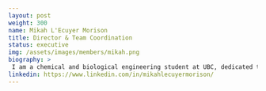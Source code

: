 ```yaml
---
layout: post
weight: 300
name: Mikah L'Ecuyer Morison
title: Director & Team Coordination 
status: executive
img: /assets/images/members/mikah.png
biography: >
 I am a chemical and biological engineering student at UBC, dedicated to enhancing environmental sustainability through the development and innovation of new technologies. My primary interest lies in upstream chemical process engineering, and I possess a strong background in electrochemistry and microbial fuel cells. I take pride in being a member of the engineering design team BIOT and actively support professional development opportunities to contribute towards improving UBC. I am excited to create an environment where students can generate innovative solutions to real-world problems and acquire valuable knowledge from industry professionals.
linkedin: https://www.linkedin.com/in/mikahlecuyermorison/
---
```


